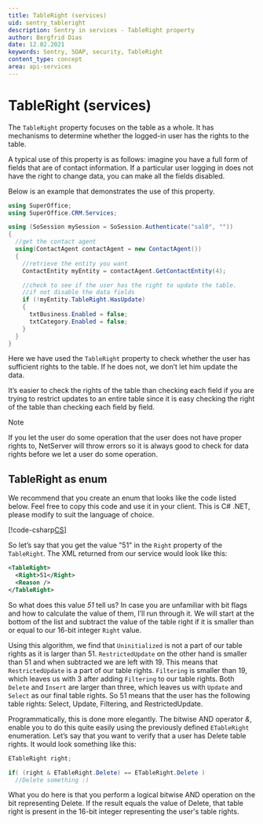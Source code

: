 ```yaml
---
title: TableRight (services)
uid: sentry_tableright
description: Sentry in services - TableRight property
author: Bergfrid Dias
date: 12.02.2021
keywords: Sentry, SOAP, security, TableRight
content_type: concept
area: api-services
---
```


# TableRight (services)

The `TableRight` property focuses on the table as a whole. It has mechanisms to determine whether the logged-in user has the rights to the table.

A typical use of this property is as follows: imagine you have a full form of fields that are of contact information. If a particular user logging in does not have the right to change data, you can make all the fields disabled.

Below is an example that demonstrates the use of this property.

```csharp
using SuperOffice;
using SuperOffice.CRM.Services;

using (SoSession mySession = SoSession.Authenticate("sal0", ""))
{
  //get the contact agent
  using(ContactAgent contactAgent = new ContactAgent())
  {
    //retrieve the entity you want
    ContactEntity myEntity = contactAgent.GetContactEntity(4);

    //check to see if the user has the right to update the table.
    //if not disable the data fields
    if (!myEntity.TableRight.HasUpdate)
    {
      txtBusiness.Enabled = false;
      txtCategory.Enabled = false;
    }
  }
}
```

Here we have used the `TableRight` property to check whether the user has sufficient rights to the table. If he does not, we don’t let him update the data.

It’s easier to check the rights of the table than checking each field if you are trying to restrict updates to an entire table since it is easy checking the right of the table than checking each field by field.

> [!NOTE]
> If you let the user do some operation that the user does not have proper rights to, NetServer will throw errors so it is always good to check for data rights before we let a user do some operation.

## TableRight as enum

We recommend that you create an enum that looks like the code listed below. Feel free to copy this code and use it in your client. This is C# .NET, please modify to suit the language of choice.

[!code-csharp[CS](includes/ETableRight.cs)]

So let’s say that you get the value "51" in the `Right` property of the `TableRight`. The XML returned from our service would look like this:

```XML
<TableRight>
  <Right>51</Right>
  <Reason />
</TableRight>
```

So what does this value *51* tell us? In case you are unfamiliar with bit flags and how to calculate the value of them, I’ll run through it. We will start at the bottom of the list and subtract the value of the table right if it is smaller than or equal to our 16-bit integer `Right` value.

Using this algorithm, we find that `Uninitialized` is not a part of our table rights as it is larger than 51. `RestrictedUpdate` on the other hand is smaller than 51 and when subtracted we are left with 19. This means that `RestrictedUpdate` is a part of our table rights. `Filtering` is smaller than 19, which leaves us with 3 after adding `Filtering` to our table rights. Both `Delete` and `Insert` are larger than three, which leaves us with `Update` and `Select` as our final table rights. So 51 means that the user has the following table rights: Select, Update, Filtering, and RestrictedUpdate.

Programmatically, this is done more elegantly. The bitwise AND operator *&*, enable you to do this quite easily using the previously defined `ETableRight` enumeration. Let’s say that you want to verify that a user has Delete table rights. It would look something like this:

```csharp
ETableRight right;

if( (right & ETableRight.Delete) == ETableRight.Delete )
  //Delete something :)
```

What you do here is that you perform a logical bitwise AND operation on the bit representing Delete. If the result equals the value of Delete, that table right is present in the 16-bit integer representing the user's table rights.

